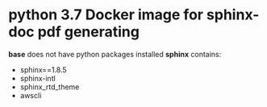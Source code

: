 # python 3.7 Docker image for sphinx-doc pdf generating

**base** does not have python packages installed
**sphinx** contains: 

- sphinx==1.8.5
- sphinx-intl
- sphinx_rtd_theme 
- awscli 
